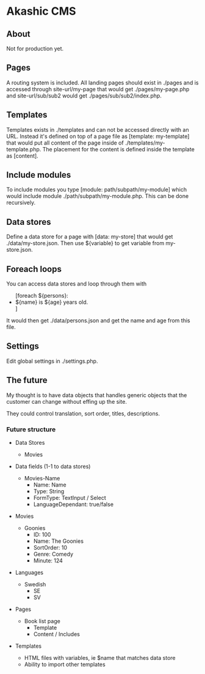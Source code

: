 # Akashic CMS

## About

Not for production yet.

## Pages

A routing system is included. All landing pages should exist in ./pages
and is accessed through site-url/my-page that would get ./pages/my-page.php
and site-url/sub/sub2 would get ./pages/sub/sub2/index.php.

## Templates

Templates exists in ./templates and can not be accessed directly with an URL.
Instead it's defined on top of a page file as [template: my-template] that would put all
content of the page inside of ./templates/my-template.php. The placement for the
content is defined inside the template as [content].

## Include modules

To include modules you type [module: path/subpath/my-module]
which would include module ./path/subpath/my-module.php.
This can be done recursively.

## Data stores

Define a data store for a page with [data: my-store]
that would get ./data/my-store.json.
Then use ${variable} to get variable from my-store.json.

## Foreach loops

You can access data stores and loop through them with
<ul>
	[foreach ${persons}:
		<li>${name} is ${age} years old.</li>
	]
</ul>

It would then get ./data/persons.json and get the name and age from this file.

## Settings

Edit global settings in ./settings.php.

## The future

My thought is to have data objects that handles generic objects
that the customer can change without effing up the site.

They could control translation, sort order, titles, descriptions.

### Future structure

* Data Stores
    * Movies

* Data fields (1-1 to data stores)
	* Movies-Name
		* Name: Name
		* Type: String
		* FormType: TextInput / Select
		* LanguageDependant: true/false

* Movies
	* Goonies
		* ID: 100
		* Name: The Goonies
		* SortOrder: 10
		* Genre: Comedy
		* Minute: 124
		
* Languages
	* Swedish
		* SE
		* SV

* Pages
    * Book list page
        * Template
        * Content / Includes
		
* Templates
	* HTML files with variables, ie $name that matches data store
	* Ability to import other templates
    